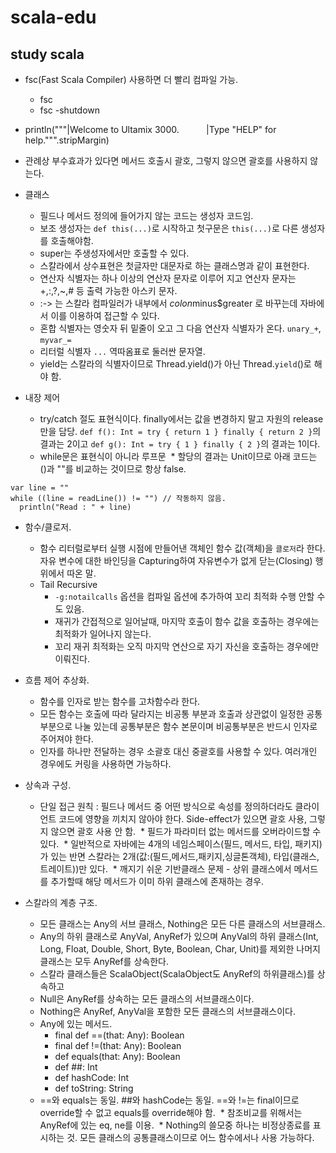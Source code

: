# scala-edu
study scala
----------
* fsc(Fast Scala Compiler) 사용하면 더 빨리 컴파일 가능.
  * fsc <source files...> 
  * fsc -shutdown
* println("""|Welcome to Ultamix 3000.
             |Type "HELP" for help.""".stripMargin)
* 관례상 부수효과가 있다면 메서드 호출시 괄호, 그렇지 않으면 괄호를 사용하지 않는다.
* 클래스 
  * 필드나 메서드 정의에 들어가지 않는 코드는 생성자 코드임.
  * 보조 생성자는 `def this(...)`로 시작하고 첫구문은 `this(...)`로 다른 생성자를 호출해야함.
  * super는 주생성자에서만 호출할 수 있다.
  * 스칼라에서 상수표현은 첫글자만 대문자로 하는 클래스명과 같이 표현한다.
  * 연산자 식별자는 하나 이상의 연산자 문자로 이루어 지고 연산자 문자는 +,:,?,~,# 등 출력 가능한 아스키 문자.
  * :-> 는 스칼라 컴파일러가 내부에서 $colon$minus$greater 로 바꾸는데 자바에서 이를 이용하여 접근할 수 있다.
  * 혼합 식별자는 영숫자 뒤 밑줄이 오고 그 다음 연산자 식별자가 온다. `unary_+`, `myvar_=`
  * 리터럴 식별자 `...` 역따옴표로 둘러싼 문자열.
  * yield는 스칼라의 식별자이므로 Thread.yield()가 아닌 Thread.`yield`()로 해야 함.

* 내장 제어 
  * try/catch 절도 표현식이다. finally에서는 값을 변경하지 말고 자원의 release만을 담당. `def f(): Int = try { return 1 } finally { return 2 }`의 결과는 2이고 `def g(): Int = try { 1 } finally { 2 }`의 결과는 1이다. 
  * while문은 표현식이 아니라 루프문
  * 할당의 결과는 Unit이므로 아래 코드는 ()과 ""를 비교하는 것이므로 항상 false.
```
var line = ""
while ((line = readLine()) != "") // 작동하지 않음.
  println("Read : " + line)
```

* 함수/클로저.
  * 함수 리터럴로부터 실행 시점에 만들어낸 객체인 함수 값(객체)을 `클로저`라 한다. 자유 변수에 대한 바인딩을 Capturing하여 자유변수가 없게 닫는(Closing) 행위에서 따온 말.
  * Tail Recursive
    * `-g:notailcalls` 옵션을 컴파일 옵션에 추가하여 꼬리 최적화 수행 안할 수도 있음.
    * 재귀가 간접적으로 일어날때, 마지막 호출이 함수 값을 호출하는 경우에는 최적화가 일어나지 않는다.
    * 꼬리 재귀 최적화는 오직 마지막 연산으로 자기 자신을 호출하는 경우에만 이뤄진다.

* 흐름 제어 추상화.
  * 함수를 인자로 받는 함수를 고차함수라 한다.
  * 모든 함수는 호출에 따라 달라지는 비공통 부분과 호출과 상관없이 일정한 공통부분으로 나눌 있는데 공통부분은 함수 본문이며 비공통부분은 반드시 인자로 주어져야 한다.
  * 인자를 하나만 전달하는 경우 소괄호 대신 중괄호를 사용할 수 있다. 여러개인 경우에도 커링을 사용하면 가능하다.
  
* 상속과 구성.
  * 단일 접근 원칙 : 필드나 메서드 중 어떤 방식으로 속성를 정의하더라도 클라이언트 코드에 영향을 끼치지 않아야 한다. Side-effect가 있으면 괄호 사용, 그렇지 않으면 괄호 사용 안 함.
  * 필드가 파라미터 없는 메서드를 오버라이드할 수 있다.
  * 일반적으로 자바에는 4개의 네임스페이스(필드, 메서드, 타입, 패키지)가 있는 반면 스칼라는 2개(값:(필드,메서드,패키지,싱글톤객체), 타입(클래스,트레이트))만 있다.
  * 깨지기 쉬운 기반클래스 문제 - 상위 클래스에서 메서드를 추가할때 해당 메서드가 이미 하위 클래스에 존재하는 경우.

* 스칼라의 계층 구조.
  * 모든 클래스는 Any의 서브 클래스, Nothing은 모든 다른 클래스의 서브클래스.
  * Any의 하위 클래스로 AnyVal, AnyRef가 있으며 AnyVal의 하위 클래스(Int, Long, Float, Double, Short, Byte, Boolean, Char, Unit)를 제외한 나머지 클래스는 모두 AnyRef를 상속한다. 
  * 스칼라 클래스들은 ScalaObject(ScalaObject도 AnyRef의 하위클래스)를 상속하고 
  * Null은 AnyRef를 상속하는 모든 클래스의 서브클래스이다.
  * Nothing은 AnyRef, AnyVal을 포함한 모든 클래스의 서브클래스이다.
  * Any에 있는 메서드.
    * final def ==(that: Any): Boolean
    * final def !=(that: Any): Boolean
    * def equals(that: Any): Boolean
    * def ##: Int
    * def hashCode: Int
    * def toString: String
  * ==와 equals는 동일. ##와 hashCode는 동일. ==와 !=는 final이므로 override할 수 없고 equals를 override해야 함.
  * 참조비교를 위해서는 AnyRef에 있는 eq, ne를 이용.
  * Nothing의 쓸모중 하나는 비정상종료를 표시하는 것. 모든 클래스의 공통클래스이므로 어느 함수에서나 사용 가능하다.
